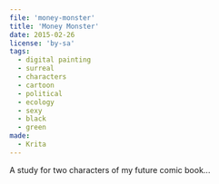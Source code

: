```yaml
---
file: 'money-monster'
title: 'Money Monster'
date: 2015-02-26
license: 'by-sa'
tags:
  - digital painting
  - surreal
  - characters
  - cartoon
  - political
  - ecology
  - sexy
  - black
  - green
made:
  - Krita
---
```


A study for two characters of my future comic book...

